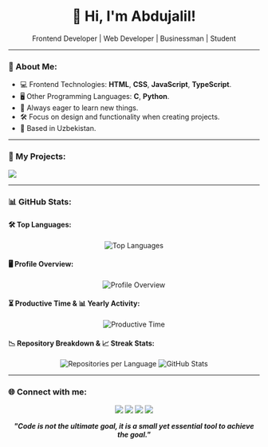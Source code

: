 <h1 align="center">👋 Hi, I'm Abdujalil!</h1>
<p align="center">Frontend Developer | Web Developer | Businessman | Student</p>

---

### 🌟 About Me:
- 💻 Frontend Technologies: **HTML**, **CSS**, **JavaScript**, **TypeScript**.
- 🖥️ Other Programming Languages: **C**, **Python**.
- 🎯 Always eager to learn new things.
- 🛠️ Focus on design and functionality when creating projects.
- 📍 Based in Uzbekistan.

---

### 📂 My Projects:
<a href="https://github.com/abdujalil-nizomiddinov?tab=repositories"><img src="https://img.shields.io/badge/GitHub-Projects-181717?style=flat&logo=github"></a>

---

### 📊 GitHub Stats:
#### 🛠️ Top Languages:
<p align="center">
  <img src="https://github-readme-stats.vercel.app/api/top-langs/?username=abdujalil-nizomiddinov&layout=compact&theme=github_dark&hide_border=true" alt="Top Languages">
</p>

#### 🖥️ Profile Overview:
<p align="center">
  <img src="https://github-profile-summary-cards.vercel.app/api/cards/profile-details?username=abdujalil-nizomiddinov&theme=github_dark" alt="Profile Overview">
</p>

#### ⏳ Productive Time & 📊 Yearly Activity:
<p align="center">
  <img src="https://github-profile-summary-cards.vercel.app/api/cards/productive-time?username=abdujalil-nizomiddinov&theme=github_dark" alt="Productive Time">
</p>

#### 📉 Repository Breakdown & 📈 Streak Stats:
<p align="center">
  <img src="https://github-profile-summary-cards.vercel.app/api/cards/repos-per-language?username=abdujalil-nizomiddinov&theme=github_dark" alt="Repositories per Language">
  <img src="https://github-readme-stats.vercel.app/api?username=abdujalil-nizomiddinov&show_icons=true&hide_border=true&theme=github_dark" alt="GitHub Stats">
</p>

---

### 🌐 Connect with me:
<p align="center">
  <a href="mailto:abdujalil2107@gmail.com"><img src="https://img.shields.io/badge/Email-abdujalil2107%40gmail.com-red?style=flat&logo=gmail"></a>
  <a href="https://github.com/abdujalil-nizomiddinov"><img src="https://img.shields.io/badge/GitHub-abdujalil--nizomiddinov-181717?style=flat&logo=github"></a>
  <a href="https://t.me/n1zomiddinov_571"><img src="https://img.shields.io/badge/Telegram-@n1zomiddinov__571-0088cc?style=flat&logo=telegram"></a>
  <a href="https://instagram.com/n1zomiddinov_571"><img src="https://img.shields.io/badge/Instagram-@n1zomiddinov__571-E4405F?style=flat&logo=instagram"></a>
</p>

<p align="center">
  <b><i>"Code is not the ultimate goal, it is a small yet essential tool to achieve the goal."</i></b>
</p>
